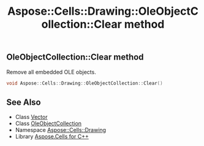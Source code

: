 ﻿---
title: Aspose::Cells::Drawing::OleObjectCollection::Clear method
linktitle: Clear
second_title: Aspose.Cells for C++ API Reference
description: 'Aspose::Cells::Drawing::OleObjectCollection::Clear method. Remove all embedded OLE objects in C++.'
type: docs
weight: 800
url: /cpp/aspose.cells.drawing/oleobjectcollection/clear/
---
## OleObjectCollection::Clear method


Remove all embedded OLE objects.

```cpp
void Aspose::Cells::Drawing::OleObjectCollection::Clear()
```

## See Also

* Class [Vector](../../../aspose.cells/vector/)
* Class [OleObjectCollection](../)
* Namespace [Aspose::Cells::Drawing](../../)
* Library [Aspose.Cells for C++](../../../)
